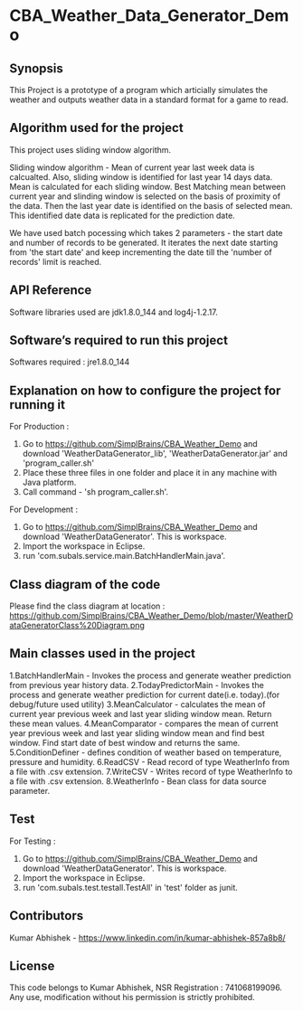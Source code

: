 # CBA_Weather_Data_Generator_Demo

## Synopsis

This Project is a prototype of a program which articially simulates the weather and outputs weather data in a standard format for a game to read.

## Algorithm used for the project

This project uses sliding window algorithm. 

Sliding window algorithm - Mean of current year last week data is calcualted. Also, sliding window is identified for last year 14 days data. Mean is calculated for each sliding window. Best Matching mean between current year and slinding window is selected on the basis of proximity of the data. Then the last year date is identified on the basis of selected mean. This identified date data is replicated for the prediction date.

We have used batch pocessing which takes 2 parameters - the start date and number of records to be generated. It iterates the next date starting from 'the start date' and keep incrementing the date till the 'number of records' limit is reached.

## API Reference

Software libraries used are jdk1.8.0_144 and log4j-1.2.17.

## Software’s required to run this project

Softwares required : jre1.8.0_144 

## Explanation on how to configure the project for running it

For Production : 
1. Go to https://github.com/SimplBrains/CBA_Weather_Demo and download 'WeatherDataGenerator_lib', 'WeatherDataGenerator.jar' and 'program_caller.sh'
2. Place these three files in one folder and place it in any machine with Java platform.
3. Call command - 'sh program_caller.sh'.

For Development :
1. Go to https://github.com/SimplBrains/CBA_Weather_Demo and download 'WeatherDataGenerator'. This is workspace.
2. Import the workspace in Eclipse.
3. run 'com.subals.service.main.BatchHandlerMain.java'.

## Class diagram of the code
Please find the class diagram at location : 
https://github.com/SimplBrains/CBA_Weather_Demo/blob/master/WeatherDataGeneratorClass%20Diagram.png

## Main classes used in the project
1.BatchHandlerMain - Invokes the process and generate weather prediction from previous year history data.
2.TodayPredictorMain - Invokes the process and generate weather prediction for current date(i.e. today).(for debug/future used utility)
3.MeanCalculator - calculates the mean of current year previous week and last year sliding window mean. Return these mean values.
4.MeanComparator - compares the mean of current year previous week and last year sliding window mean and find best window. Find start date of best window and returns the same.
5.ConditionDefiner - defines condition of weather based on temperature, pressure and humidity.
6.ReadCSV - Read record of type WeatherInfo from a file with .csv extension.
7.WriteCSV - Writes record of type WeatherInfo to a file with .csv extension.
8.WeatherInfo - Bean class for data source parameter.

## Test

For Testing :
1. Go to https://github.com/SimplBrains/CBA_Weather_Demo and download 'WeatherDataGenerator'. This is workspace.
2. Import the workspace in Eclipse.
3. run 'com.subals.test.testall.TestAll' in 'test' folder as junit.

## Contributors

Kumar Abhishek - https://www.linkedin.com/in/kumar-abhishek-857a8b8/

## License

This code belongs to Kumar Abhishek, NSR Registration : 741068199096. Any use, modification without his permission is strictly prohibited.
